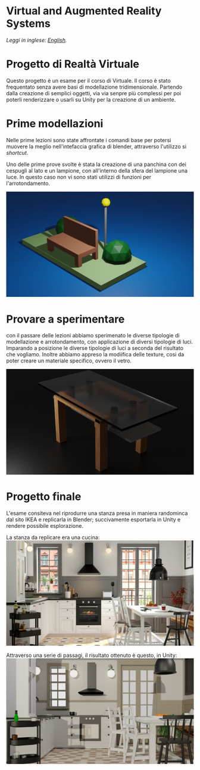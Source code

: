 # Virtual and Augmented Reality Systems

*Leggi in inglese: [English](README.md).*

# Progetto di Realtà Virtuale

Questo progetto è un esame per il corso di Virtuale. 
Il corso è stato frequentato senza avere basi di modellazione tridimensionale. 
Partendo dalla creazione di semplici oggetti, via via senpre più complessi per poi poterli renderizzare o usarli su Unity per la creazione di un ambiente.

# Prime modellazioni
Nelle prime lezioni sono state affrontate i comandi base per potersi muovere la meglio nell'intefaccia grafica di blender, attraverso l'utilizzo si *shortcut*.

Uno delle prime prove svolte è stata la creazione di una panchina con dei cespugli al lato e un lampione, con all'interno della sfera del lampione una luce. In questo caso non vi sono stati utilizzi di funzioni per l'arrotondamento. 

![Header](./photo/prova0.png)

# Provare a sperimentare 
con il passare delle lezioni abbiamo  sperimenato le diverse tipologie di modellazione e arrotondamento, con applicazione di diversi tipologie di luci. Imparando a posizione le diverse tipologie di luci a seconda del risultato che vogliamo. Inoltre abbiamo appreso la modiifica delle texture, cosi da poter creare un materiale specifico, ovvero il vetro. 

![Header](./photo/tavolo.png)

# Progetto finale 
L'esame consiteva nel riprodurre una stanza presa in maniera randominca dal sito IKEA e replicarla in Blender; succivamente esportarla in Unity e rendere possibile esplorazione.

La stanza da replicare era una cucina: 
![Header](./photo/IMG_8346.png)

Attraverso una serie di passagi, il risultato ottenuto è questo, in Unity:
![Header](./photo/cucina.png)
